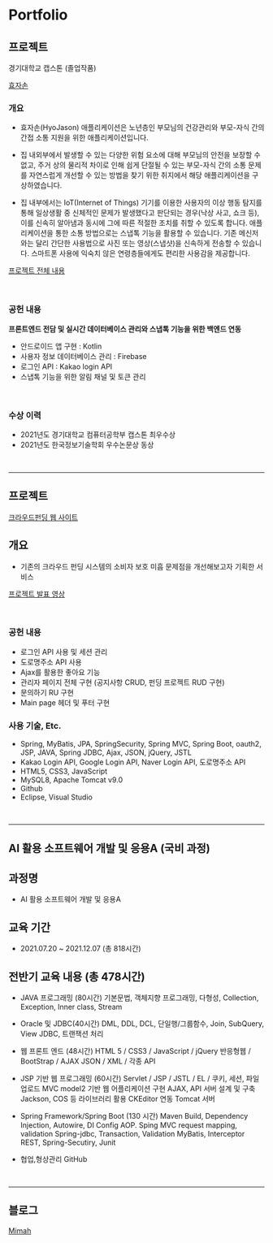 # Portfolio

## 프로젝트
경기대학교 캡스톤 (졸업작품)

[효자손](https://github.com/Capstone-Muyaho)

### 개요
- 효자손(HyoJason) 애플리케이션은 노년층인 부모님의 건강관리와 부모-자식 간의 간접 소통 지원을 위한 애플리케이션입니다.


- 집 내외부에서 발생할 수 있는 다양한 위험 요소에 대해 부모님의 안전을 보장할 수 없고, 주거 상의 물리적 차이로 인해 쉽게 단절될 수 있는 부모-자식 간의 소통 문제를 자연스럽게 개선할 수 있는 방법을 찾기 위한 취지에서 해당 애플리케이션을 구상하였습니다.

- 집 내부에서는 IoT(Internet of Things) 기기를 이용한 사용자의 이상 행동 탐지를 통해 일상생활 중 신체적인 문제가 발생했다고 판단되는 경우(낙상 사고, 쇼크 등), 이를 신속히 알아냄과 동시에 그에 따른 적절한 조치를 취할 수 있도록 합니다.
애플리케이션을 통한 소통 방법으로는 스냅톡 기능을 활용할 수 있습니다. 기존 메신저와는 달리 간단한 사용법으로 사진 또는 영상(스냅샷)을 신속하게 전송할 수 있습니다. 스마트폰 사용에 익숙치 않은 연령층들에게도 편리한 사용감을 제공합니다.

[프로젝트 전체 내용](https://github.com/MJKim99/Portfolio/blob/main/%5B%EB%AC%B4%EC%95%BC%ED%98%B8%5D%20%ED%9A%A8%EC%9E%90%EC%86%90%20%EB%B0%9C%ED%91%9C.pdf)

<br>

### 공헌 내용
**프론트엔드 전담 및 실시간 데이터베이스 관리와 스냅톡 기능을 위한 백엔드 연동**
- 안드로이드 앱 구현 : Kotlin
- 사용자 정보 데이터베이스 관리 : Firebase
- 로그인 API : Kakao login API
- 스냅톡 기능을 위한 알림 채널 및 토큰 관리

<br>

### 수상 이력
- 2021년도 경기대학교 컴퓨터공학부 캡스톤 최우수상
- 2021년도 한국정보기술학회 우수논문상 동상

<br>

---
## 프로젝트
[크라우드펀딩 웹 사이트]()

## 개요
- 기존의 크라우드 펀딩 시스템의 소비자 보호 미흡 문제점을 개선해보고자 기획한 서비스

[프로젝트 발표 영상](https://www.youtube.com/watch?v=nrJnLfMdHFo&list=PLedGoSru794850VQuzA4qUV1j_cN71WTe)

<br>

### 공헌 내용
- 로그인 API 사용 및 세션 관리
- 도로명주소 API 사용
- Ajax를 활용한 좋아요 기능
- 관리자 페이지 전체 구현 (공지사항 CRUD, 펀딩 프로젝트 RUD 구현)
- 문의하기 RU 구현
- Main page 헤더 및 푸터 구현

### 사용 기술, Etc.
- Spring, MyBatis, JPA, SpringSecurity, Spring MVC, Spring Boot, oauth2, JSP, JAVA, Spring JDBC, Ajax, JSON, jQuery, JSTL
- Kakao Login API, Google Login API, Naver Login API, 도로명주소 API
- HTML5, CSS3, JavaScript
- MySQL8, Apache Tomcat v9.0
- Github
- Eclipse, Visual Studio

<br>

---
## AI 활용 소프트웨어 개발 및 응용A (국비 과정)
## 과정명
- AI 활용 소프트웨어 개발 및 응용A

## 교육 기간
- 2021.07.20 ~ 2021.12.07 (총 818시간)

## 전반기 교육 내용 (총 478시간)
- JAVA 프로그래밍 (80시간)
기본문법, 객체지향 프로그래밍, 다형성, Collection, Exception, Inner class, Stream

- Oracle 및 JDBC(40시간)
DML, DDL, DCL, 단일행/그룹함수, Join, SubQuery, View
JDBC, 트랜잭션 처리

- 웹 프론트 엔드  (48시간)
HTML 5 / CSS3 / JavaScript / jQuery
반응형웹 / BootStrap / AJAX
JSON / XML / 각종 API

- JSP 기반 웹 프로그래밍 (60시간)
Servlet / JSP / JSTL / EL / 
쿠키, 세션, 파일업로드
MVC model2 기반 웹 어플리케이션 구현
AJAX, API 서버 설계 및 구축
Jackson, COS 등 라이브러리 활용
CKEditor 연동
Tomcat 서버

- Spring Framework/Spring Boot (130 시간)
Maven Build,
Dependency Injection, Autowire, DI Config
AOP. Sping MVC
request mapping, validation
Spring-jdbc, Transaction, Validation
MyBatis, Interceptor
REST, Spring-Secutiry,
Junit

- 협업,형상관리
GitHub


<br>

---
## 블로그
[Mimah](http://mimah.tistory.com/)
